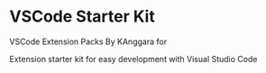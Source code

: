 # VSCode Starter Kit

VSCode Extension Packs By KAnggara for

Extension starter kit for easy development with Visual Studio Code
